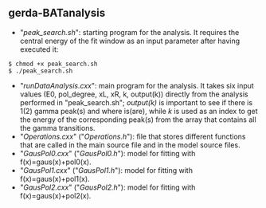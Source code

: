 ## gerda-BATanalysis
* "_peak_search.sh_": starting program for the analysis. It requires the central energy of the fit window as an input parameter after having executed it:
```
$ chmod +x peak_search.sh 
$ ./peak_search.sh 
```
* "_runDataAnalysis.cxx_": main program for the analysis. It takes six input values (E0, pol_degree, xL, xR, k, output(k)) directly from the analysis performed in "peak_search.sh"; _output(k)_ is important to see if there is 1(2) gamma peak(s) and where is(are), while _k_ is used as an index to get the energy of the corresponding peak(s) from the array that contains all the gamma transitions. 
* "_Operations.cxx_" ("_Operations.h_"): file that stores different functions that are called in the main source file and in the model source files.
* "_GausPol0.cxx_" ("_GausPol0.h_"): model for fitting with f(x)=gaus(x)+pol0(x).
* "_GausPol1.cxx_" ("_GausPol1.h_"): model for fitting with f(x)=gaus(x)+pol1(x).
* "_GausPol2.cxx_" ("_GausPol2.h_"): model for fitting with f(x)=gaus(x)+pol2(x).
